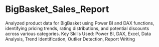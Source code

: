 # BigBasket_Sales_Report
 Analyzed product data for BigBasket using Power BI and DAX functions, identifying pricing trends, rating distributions, and potential discounts across various categories.
 Key Skills Used: Power BI, DAX, Excel, Data Analysis, Trend Identification, Outlier Detection, Report Writing 
